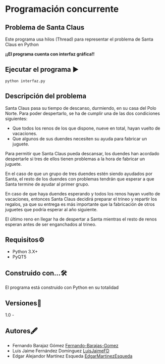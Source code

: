 # Programación concurrente
## Problema de Santa Claus

Este programa usa hilos (Thread) para representar el problema de Santa Claus en Python

**¡¡El programa cuenta con interfaz gráfica!!**

## Ejecutar el programa ▶
```
python interfaz.py
```

## Descripción del problema
Santa Claus pasa su tiempo de descanso, durmiendo, en su casa del Polo Norte. Para poder despertarlo, se ha de cumplir una de las dos condiciones siguientes:
- Que todos los renos de los que dispone, nueve en total, hayan vuelto de vacaciones.
- Que algunos de sus duendes necesiten su ayuda para fabricar un juguete.

Para permitir que Santa Claus pueda descansar, los duendes han acordado despertarle si tres de ellos tienen problemas a la hora de fabricar un juguete. 

En el caso de que un grupo de tres duendes estén siendo ayudados por Santa, el resto de los duendes con problemas tendrán que esperar a que Santa termine de ayudar al primer grupo. 

En caso de que haya duendes esperando y todos los renos hayan vuelto de vacaciones, entonces Santa Claus decidirá preparar el trineo y repartir los regalos, ya que su entrega es más importante que la fabricación de otros juguetes que podría esperar al año siguiente. 

El último reno en llegar ha de despertar a Santa mientras el resto de renos esperan antes de ser enganchados al trineo.

## Requisitos⚙️
- Python 3.X+
- PyQT5

## Construido con...🛠️
El programa está construido con Python en su totalidad

## Versiones📓
1.0 - 

## Autores🖋️

- Fernando Barajaz Gómez [Fernando-Barajas-Gomez](https://github.com/Fernando-Barajas-Gomez)
- Luis Jaime Fernández Dominguez [LuisJaimeFD](https://github.com/LuisJaimeFD)
- Edgar Alejandor Martínez Esqueda [EdgarMartinezEsqueda](https://github.com/EdgarMartinezEsqueda)
